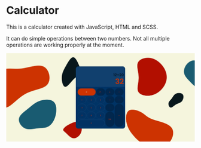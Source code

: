 # Calculator

This is a calculator created with JavaScript, HTML and SCSS. 

It can do simple operations between two numbers.
Not all multiple operations are working properly at the moment.

![Screenshot](./assets/svg/calculator_img.jpg)
